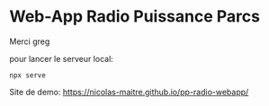 # Web-App Radio Puissance Parcs

Merci greg

pour lancer le serveur local:

    npx serve

Site de demo:
https://nicolas-maitre.github.io/pp-radio-webapp/
